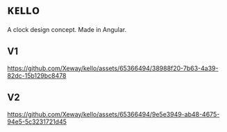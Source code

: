 # ᴋᴇʟʟᴏ

A clock design concept. Made in Angular.

## V1

https://github.com/Xeway/kello/assets/65366494/38988f20-7b63-4a39-82dc-15b129bc8478

## V2

https://github.com/Xeway/kello/assets/65366494/9e5e3949-ab48-4675-94e5-5c3231721d45

